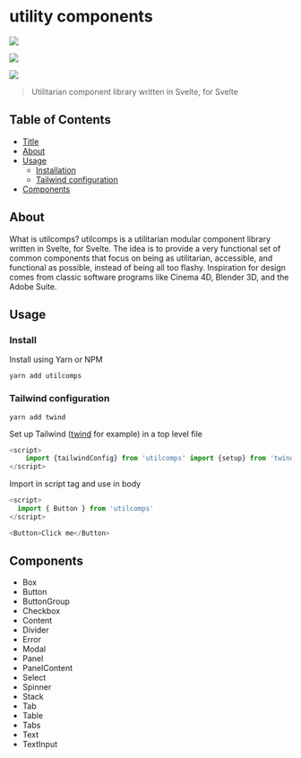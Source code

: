 # utility components

<p>

<a href="https://www.npmjs.com/package/utilcomps"><img src="https://img.shields.io/npm/v/utilcomps" /></a>

<a href="https://github.com/albingroen/utilcomps/blob/3e612b94f67c264c31bd48fe66f350e1ad1d8c82/package.json#L5"><img src="https://img.shields.io/npm/l/utilcomps" /></a>

<a href="https://github.com/albingroen/utilcomps/commits/main"><img src="https://img.shields.io/github/commit-activity/m/albingroen/utilcomps" /></a>

</p>

> Utilitarian component library written in Svelte, for Svelte

## Table of Contents

- [Title](#utility-components)
- [About](#about)
- [Usage](#usage)
  - [Installation](#installation)
  - [Tailwind configuration](#tailwind-configuration)
- [Components](#components)

## About

What is utilcomps? utilcomps is a utilitarian modular component library written
in Svelte, for Svelte. The idea is to provide a very functional set of common
components that focus on being as utilitarian, accessible, and functional as
possible, instead of being all too flashy. Inspiration for design comes from
classic software programs like Cinema 4D, Blender 3D, and the Adobe Suite.

## Usage

### Install

Install using Yarn or NPM

    yarn add utilcomps

### Tailwind configuration

    yarn add twind

Set up Tailwind ([twind](https://twind.dev) for example) in a top level file

```javascript
<script>
	import {tailwindConfig} from 'utilcomps' import {setup} from 'twind' setup(tailwindConfig)
</script>
```

Import in script tag and use in body

```javascript
<script>
  import { Button } from 'utilcomps'
</script>

<Button>Click me</Button>
```

## Components

- Box
- Button
- ButtonGroup
- Checkbox
- Content
- Divider
- Error
- Modal
- Panel
- PanelContent
- Select
- Spinner
- Stack
- Tab
- Table
- Tabs
- Text
- TextInput
